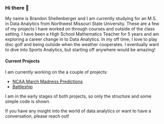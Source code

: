 ### Hi there 👋
My name is Brandon Shellenberger and I am currently studying for an M.S. in Data Analytics from Northwest Missouri State University. These are a few of my projects I have worked on through courses and outside of the class setting. I have been a High School Mathematics Teacher for 5 years and am exploring a career change in to Data Analytics. In my off time, I love to play disc golf and being outside when the weather cooperates. I eventually want to dive into Sports Analytics, but starting off anywhere would be amazing!

#### Current Projects
I am currently working on the a couple of projects:
- [NCAA March Madness Predictions](https://github.com/Bshell13/march_madness/tree/main)
- [Battleship](https://github.com/Bshell13/battleship)

I am in the early stages of both projects, so only the structure and some simple code is shown.

If you have any insight into the world of data analytics or want to have a conversation, please reach out!
<!--
**Bshell13/Bshell13** is a ✨ _special_ ✨ repository because its `README.md` (this file) appears on your GitHub profile.

Here are some ideas to get you started:

- 🔭 I’m currently working on ...
- 🌱 I’m currently learning ...
- 👯 I’m looking to collaborate on ...
- 🤔 I’m looking for help with ...
- 💬 Ask me about ...
- 📫 How to reach me: ...
- 😄 Pronouns: ...
- ⚡ Fun fact: ...
-->
